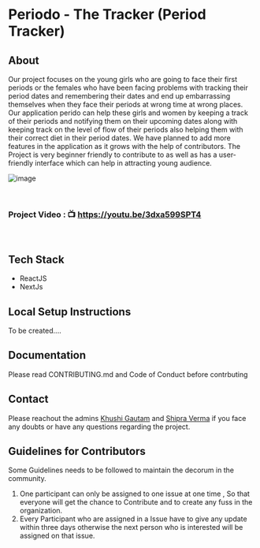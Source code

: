 # Periodo - The Tracker (Period Tracker)

## About
Our project focuses on the young girls who are going to face their first periods or the females who have been facing problems with tracking their period dates and remembering their dates and end up embarrassing themselves when they face their periods at wrong time at wrong places. Our application perido can help these girls and women by keeping a track of their periods and notifying them on their upcoming dates along with keeping track on the level of flow of their periods also helping them with their correct diet in their period dates. We have planned to add more features in the application as it grows with the help of contributors.
The Project is very beginner friendly to contribute to as well as has a user-friendly interface which can help in attracting young audience.

![image](https://user-images.githubusercontent.com/65439761/108522793-3367eb80-72f3-11eb-9ddb-08c49c1549e9.png)

<br>

### Project Video : :tv: https://youtu.be/3dxa599SPT4

<br>

## Tech Stack 
* ReactJS
* NextJs

## Local Setup Instructions

To be created....

## Documentation
Please read CONTRIBUTING.md and Code of Conduct before contrbuting

## Contact
Please reachout the admins [Khushi Gautam](https://khushishikhu.gtsb.io/) and [Shipra Verma](https://6002bd83fc21bdb414a1a7c3--aaishprafolio.netlify.app/) if you face any doubts or have any questions regarding the project.

## Guidelines for Contributors
Some Guidelines needs to be followed to maintain the decorum in the community.
1. One participant can only be assigned to one issue at one time , So that everyone will get the chance to Contribute and to create any fuss in the organization.
2. Every Participant who are assigned in a Issue have to give any update within three days otherwise the next person who is interested will be assigned on that issue.
